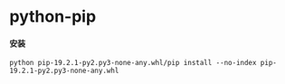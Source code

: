 # python-pip

#### 安装
```
python pip-19.2.1-py2.py3-none-any.whl/pip install --no-index pip-19.2.1-py2.py3-none-any.whl
```

